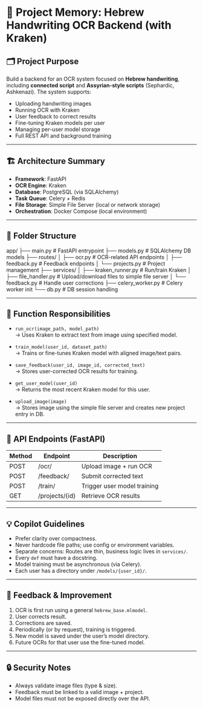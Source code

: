 # 🧠 Project Memory: Hebrew Handwriting OCR Backend (with Kraken)

## 🗂️ Project Purpose
Build a backend for an OCR system focused on **Hebrew handwriting**, including **connected script** and **Assyrian-style scripts** (Sephardic, Ashkenazi). The system supports:
- Uploading handwriting images
- Running OCR with Kraken
- User feedback to correct results
- Fine-tuning Kraken models per user
- Managing per-user model storage
- Full REST API and background training

---

## 🏗️ Architecture Summary

- **Framework**: FastAPI
- **OCR Engine**: Kraken
- **Database**: PostgreSQL (via SQLAlchemy)
- **Task Queue**: Celery + Redis
- **File Storage**: Simple File Server (local or network storage)
- **Orchestration**: Docker Compose (local environment)

---

## 📁 Folder Structure

app/
├── main.py # FastAPI entrypoint
├── models.py # SQLAlchemy DB models
├── routes/
│ ├── ocr.py # OCR-related API endpoints
│ ├── feedback.py # Feedback endpoints
│ └── projects.py # Project management
├── services/
│ ├── kraken_runner.py # Run/train Kraken
│ ├── file_handler.py # Upload/download files to simple file server
│ └── feedback.py # Handle user corrections
├── celery_worker.py # Celery worker init
└── db.py # DB session handling


---

## 🧠 Function Responsibilities

- `run_ocr(image_path, model_path)`  
  → Uses Kraken to extract text from image using specified model.

- `train_model(user_id, dataset_path)`  
  → Trains or fine-tunes Kraken model with aligned image/text pairs.

- `save_feedback(user_id, image_id, corrected_text)`  
  → Stores user-corrected OCR results for training.

- `get_user_model(user_id)`  
  → Returns the most recent Kraken model for this user.

- `upload_image(image)`  
  → Stores image using the simple file server and creates new project entry in DB.

---

## 📡 API Endpoints (FastAPI)

| Method | Endpoint         | Description                   |
|--------|------------------|-------------------------------|
| POST   | /ocr/            | Upload image + run OCR        |
| POST   | /feedback/       | Submit corrected text         |
| POST   | /train/          | Trigger user model training   |
| GET    | /projects/{id}   | Retrieve OCR results          |

---

## 💡 Copilot Guidelines

- Prefer clarity over compactness.
- Never hardcode file paths; use config or environment variables.
- Separate concerns: Routes are thin, business logic lives in `services/`.
- Every `def` must have a docstring.
- Model training must be asynchronous (via Celery).
- Each user has a directory under `/models/{user_id}/`.

---

## 🧪 Feedback & Improvement

1. OCR is first run using a general `hebrew_base.mlmodel`.
2. User corrects result.
3. Corrections are saved.
4. Periodically (or by request), training is triggered.
5. New model is saved under the user’s model directory.
6. Future OCRs for that user use the fine-tuned model.

---

## 🔒 Security Notes

- Always validate image files (type & size).
- Feedback must be linked to a valid image + project.
- Model files must not be exposed directly over the API.

